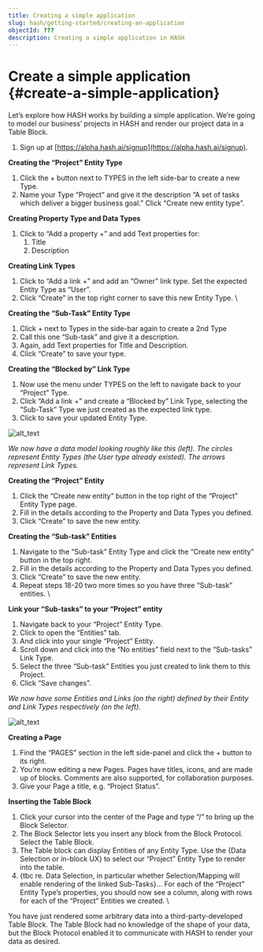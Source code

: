 ```yaml
---
title: Creating a simple application
slug: hash/getting-started/creating-an-application
objectId: ???
description: Creating a simple application in HASH
---
```


# Create a simple application {#create-a-simple-application}

Let’s explore how HASH works by building a simple application. We’re going to model our business’ projects in HASH and render our project data in a Table Block.

1.  Sign up at [https://alpha.hash.ai/signup](https://alpha.hash.ai/signup).

**Creating the “Project” Entity Type**

1.  Click the + button next to TYPES in the left side-bar to create a new Type.
1.  Name your Type “Project” and give it the description “A set of tasks which deliver a bigger business goal.” Click “Create new entity type”.

**Creating Property Type and Data Types**

1.  Click to “Add a property +” and add Text properties for:
    1.  Title
    1.  Description

**Creating Link Types**

1.  Click to “Add a link +” and add an “Owner” link type. Set the expected Entity Type as “User”.
1.  Click “Create” in the top right corner to save this new Entity Type. \

**Creating the “Sub-Task” Entity Type**

1.  Click + next to Types in the side-bar again to create a 2nd Type
1.  Call this one “Sub-task” and give it a description.
1.  Again, add Text properties for Title and Description.
1.  Click “Create” to save your type.

**Creating the “Blocked by” Link Type**

1.  Now use the menu under TYPES on the left to navigate back to your “Project” Type.
1.  Click “Add a link +” and create a “Blocked by” Link Type, selecting the “Sub-Task” Type we just created as the expected link type.
1.  Click to save your updated Entity Type.

![alt_text](images/image2.png "image_tooltip")

_We now have a data model looking roughly like this (left). The circles represent Entity Types (the User type already existed). The arrows represent Link Types._

**Creating the “Project” Entity**

1.  Click the “Create new entity” button in the top right of the “Project” Entity Type page.
1.  Fill in the details according to the Property and Data Types you defined.
1.  Click “Create” to save the new entity.

**Creating the “Sub-task” Entities**

1.  Navigate to the “Sub-task” Entity Type and click the “Create new entity” button in the top right.
1.  Fill in the details according to the Property and Data Types you defined.
1.  Click “Create” to save the new entity.
1.  Repeat steps 18-20 two more times so you have three “Sub-task” entities. \

**Link your “Sub-tasks” to your “Project” entity**

1.  Navigate back to your “Project” Entity Type.
1.  Click to open the “Entities” tab.
1.  And click into your single “Project” Entity.
1.  Scroll down and click into the “No entities” field next to the “Sub-tasks” Link Type.
1.  Select the three “Sub-task” Entities you just created to link them to this Project.
1.  Click “Save changes”.

_We now have some Entities and Links (on the right) defined by their Entity and Link Types respectively (on the left)._

![alt_text](images/image3.png "image_tooltip")

**Creating a Page**

1.  Find the “PAGES” section in the left side-panel and click the + button to its right.
1.  You’re now editing a new Pages. Pages have titles, icons, and are made up of blocks. Comments are also supported, for collaboration purposes.
1.  Give your Page a title, e.g. “Project Status”.

**Inserting the Table Block**

1.  Click your cursor into the center of the Page and type “/” to bring up the Block Selector.
1.  The Block Selector lets you insert any block from the Block Protocol. Select the Table Block.
1.  The Table block can display Entities of any Entity Type. Use the {Data Selection or in-block UX} to select our “Project” Entity Type to render into the table.
1.  {tbc re. Data Selection, in particular whether Selection/Mapping will enable rendering of the linked Sub-Tasks}... For each of the “Project” Entity Type’s properties, you should now see a column, along with rows for each of the “Project” Entities we created. \

You have just rendered some arbitrary data into a third-party-developed Table Block. The Table Block had no knowledge of the shape of your data, but the Block Protocol enabled it to communicate with HASH to render your data as desired.
